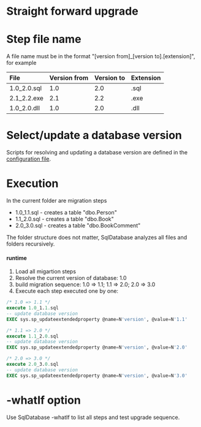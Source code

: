Straight forward upgrade
===========================

Step file name <a name="file-name"></a>
===
A file name must be in the format "[version from]\_[version to].[extension]", for example

|File|Version from|Version to|Extension|
|:--|:----------|:----------|:----------|
|1.0_2.0.sql|1.0|2.0|.sql|
|2.1_2.2.exe|2.1|2.2|.exe|
|1.0_2.0.dll|1.0|2.0|.dll|

Select/update a database version <a name="module-version"></a>
===
Scripts for resolving and updating a database version are defined in the [configuration file](https://github.com/max-ieremenko/SqlDatabase/tree/master/Examples/ConfigurationFile).

Execution
===
In the current folder are migration steps
- 1.0_1.1.sql - creates a table "dbo.Person"
- 1.1_2.0.sql - creates a table "dbo.Book"
- 2.0_3.0.sql - creates a table "dbo.BookComment"

The folder structure does not matter, SqlDatabase analyzes all files and folders recursively.

#### runtime
1. Load all migartion steps
2. Resolve the current version of database: 1.0
4. build migration sequence: 1.0 => 1.1; 1.1 => 2.0; 2.0 => 3.0
5. Execute each step executed one by one:

```sql
/* 1.0 => 1.1 */
execute 1.0_1.1.sql
-- update database version
EXEC sys.sp_updateextendedproperty @name=N'version', @value=N'1.1'

/* 1.1 => 2.0 */
execute 1.1_2.0.sql
-- update database version
EXEC sys.sp_updateextendedproperty @name=N'version', @value=N'2.0'

/* 2.0 => 3.0 */
execute 2.0_3.0.sql
-- update database version
EXEC sys.sp_updateextendedproperty @name=N'version', @value=N'3.0'
```

-whatIf option <a name="whatIf"></a>
===
Use SqlDatabase -whatIf to list all steps and test upgrade sequence.
